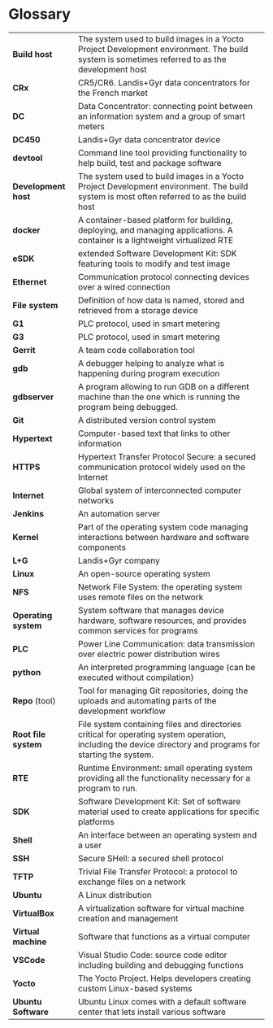 # Glossary

|                    |                    |
|--------------------|--------------------|
|**Build host**      | The system used to build images in a Yocto Project Development environment. The build system is sometimes referred to as the development host
|**CRx**             | CR5/CR6. Landis+Gyr data concentrators for the French market
|**DC**              | Data Concentrator: connecting point between an information system and a group of smart meters
|**DC450**           | Landis+Gyr data concentrator device
|**devtool**         | Command line tool providing functionality to help build, test and package software
|**Development host**| The system used to build images in a Yocto Project Development environment. The build system is most often referred to as the build host
|**docker**          | A container-based platform for building, deploying, and managing applications. A container is a lightweight virtualized RTE
|**eSDK**            | extended Software Development Kit: SDK featuring tools to modify and test image 
|**Ethernet**        | Communication protocol connecting devices over a wired connection
|**File system**     | Definition of how data is named, stored and retrieved from a storage device
|**G1**              | PLC protocol, used in smart metering
|**G3**              | PLC protocol, used in smart metering
|**Gerrit**          | A team code collaboration tool
|**gdb**             | A debugger helping to analyze what is happening during program execution
|**gdbserver**       | A program allowing to run GDB on a different machine than the one which is running the program being debugged.
|**Git**             | A distributed version control system
|**Hypertext**       | Computer-based text that links to other information
|**HTTPS**           | Hypertext Transfer Protocol Secure: a secured communication protocol widely used on the Internet
|**Internet**        | Global system of interconnected computer networks
|**Jenkins**         | An automation server
|**Kernel**          | Part of the operating system code managing interactions between hardware and software components
|**L+G**             | Landis+Gyr company
|**Linux**           | An open-source operating system
|**NFS**             | Network File System: the operating system uses remote files on the network
|**Operating system**| System software that manages device hardware, software resources, and provides common services for programs
|**PLC**             | Power Line Communication: data transmission over electric power distribution wires
|**python**          | An interpreted programming language (can be executed without compilation)
|**Repo** (tool)     | Tool for managing Git repositories, doing the uploads and automating parts of the development workflow
|**Root file system**| File system containing files and directories critical for operating system operation, including the device directory and programs for starting the system.
|**RTE**             | Runtime Environment: small operating system providing all the functionality necessary for a program to run.
|**SDK**             | Software Development Kit: Set of software material used to create applications for specific platforms
|**Shell**           | An interface between an operating system and a user
|**SSH**             | Secure SHell: a secured shell protocol
|**TFTP**            | Trivial File Transfer Protocol: a protocol to exchange files on a network
|**Ubuntu**          | A Linux distribution
|**VirtualBox**      | A virtualization software for virtual machine creation and management
|**Virtual machine** | Software that functions as a virtual computer
|**VSCode**          | Visual Studio Code: source code editor including building and debugging functions
|**Yocto**           | The Yocto Project. Helps developers creating custom Linux-based systems
|**Ubuntu Software**| Ubuntu Linux comes with a default software center that lets install various software